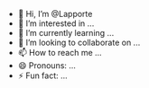 - 👋 Hi, I’m @Lapporte
- 👀 I’m interested in ...
- 🌱 I’m currently learning ...
- 💞️ I’m looking to collaborate on ...
- 📫 How to reach me ...
- 😄 Pronouns: ...
- ⚡ Fun fact: ...

<!---
Lapporte/Lapporte is a ✨ special ✨ repository because its `README.md` (this file) appears on your GitHub profile.
You can click the Preview link to take a look at your changes.
--->
